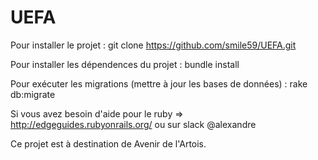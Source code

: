 # UEFA

Pour installer le projet : git clone https://github.com/smile59/UEFA.git

Pour installer les dépendences du projet : bundle install

Pour exécuter les migrations (mettre à jour les bases de données) : rake db:migrate

Si vous avez besoin d'aide pour le ruby => http://edgeguides.rubyonrails.org/ ou sur slack @alexandre

Ce projet est à destination de Avenir de l'Artois.

